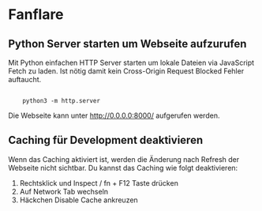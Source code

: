 # Fanflare

## Python Server starten um Webseite aufzurufen

Mit Python einfachen HTTP Server starten um lokale Dateien via JavaScript Fetch zu laden. Ist nötig damit kein Cross-Origin Request Blocked Fehler auftaucht.

<code>
    python3 -m http.server
</code>

Die Webseite kann unter http://0.0.0.0:8000/ aufgerufen werden.

## Caching für Development deaktivieren 

Wenn das Caching aktiviert ist, werden die Änderung nach Refresh der Webseite nicht sichtbar. Du kannst das Caching wie folgt deaktivieren:

1. Rechtsklick und Inspect / fn + F12 Taste drücken
2. Auf Network Tab wechseln
3. Häckchen Disable Cache ankreuzen